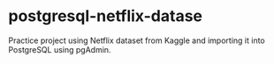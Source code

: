 # postgresql-netflix-datase
Practice project using Netflix dataset from Kaggle and importing it into PostgreSQL using pgAdmin.
